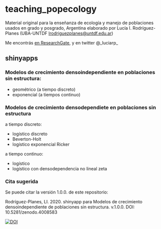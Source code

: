 # teaching_popecology
Material original para la enseñanza de ecología y manejo de poblaciones usados en grado y posgrado, Argentina
elaborado por Lucía I. Rodríguez-Planes (UBA-UNTDF lrodriguezplanes@untdf.edu.ar)

Me encontrás [en ResearchGate](https://www.researchgate.net/profile/Lucia_Rodriguez-Planes), y en twitter @\_luciarp\_

## shinyapps  

### Modelos de crecimiento densoindependiente en poblaciones sin estructura:
- geométrico (a tiempo discreto)
- exponencial (a tiempos continuo)
### Modelos de crecimiento densodependiete en poblaciones sin estructura
a tiempo discreto:
- logístico discreto
- Beverton-Holt
- logístico exponencial Ricker

a tiempo continuo:
- logístico
- logístico con densodependencia no lineal zeta

### Cita sugerida
Se puede citar la versión 1.0.0. de este repositorio: 

Rodríguez-Planes, LI. 2020. shinyapp para Modelos de crecimiento densoindependiente de poblaciones sin estructura. v.1.0.0. DOI: 10.5281/zenodo.4008583

[![DOI](https://zenodo.org/badge/206627337.svg)](https://zenodo.org/badge/latestdoi/206627337)
